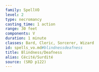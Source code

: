 ```yaml
---
family: SpellVO
level: 2
type: necromancy
casting_time: 1 action
range: 30 feet
components: V
duration: 1 minute
classes: Bard, Cleric, Sorcerer, Wizard
id: spells_vo.md#blindnessdeafness
title: Blindness/Deafness
alias: Cécité/Surdité
source: (SRD p122)
---
```



